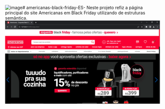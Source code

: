 ![image](https://github.com/Erickhrs/americanas-black-friday-ES-/assets/106276135/5062c668-03c4-4fea-b41a-a88eec2d5b4d)# americanas-black-friday-ES-
Neste projeto refiz a página principal do site Americanas em Black Friday utilizando de estruturas semântica.
![image](resultado1.PNG)

